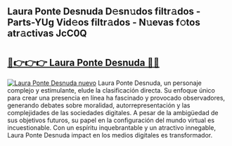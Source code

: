 ## Laura Ponte Desnuda D𝚎sn𝚞dos filtr𝚊dos - Parts-YUg Vid𝚎os filtr𝚊dos - N𝚞evas f𝚘tos atr𝚊ctivas JcC0Q

# <h2><a href="http://mb8b32.tromn.icu/?c=Laura+Ponte+Desnuda">🔗👉👉👉 Laura Ponte Desnuda 🔗🔗</a></h2>

[![Laura Ponte Desnuda nuevo](https://i.imgur.com/pEAQMta.gif)](http://mb8b32.tromn.icu/?c=Laura+Ponte+Desnuda)
Laura Ponte Desnuda, un personaje complejo y estimulante, elude la clasificación directa. Su enfoque único para crear una presencia en línea ha fascinado y provocado observadores, generando debates sobre moralidad, autorrepresentación y las complejidades de las sociedades digitales. A pesar de la ambigüedad de sus objetivos futuros, su papel en la configuración del mundo virtual es incuestionable. Con un espíritu inquebrantable y un atractivo innegable, Laura Ponte Desnuda impact en los medios digitales es transformador.
